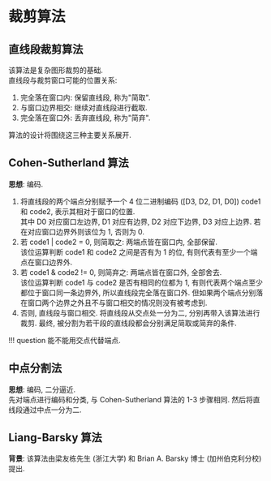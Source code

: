 # 裁剪算法

## 直线段裁剪算法

该算法是复杂图形裁剪的基础.  
直线段与裁剪窗口可能的位置关系:

1. 完全落在窗口内: 保留直线段, 称为"简取".
2. 与窗口边界相交: 继续对直线段进行截取.
3. 完全落在窗口外: 丢弃直线段, 称为"简弃".

算法的设计将围绕这三种主要关系展开.

## Cohen-Sutherland 算法

**思想**: 编码.  

1. 将直线段的两个端点分别赋予一个 4 位二进制编码 ([D3, D2, D1, D0]) code1 和 code2, 表示其相对于窗口的位置.  
   其中 D0 对应窗口左边界, D1 对应有边界, D2 对应下边界, D3 对应上边界. 若在对应窗口边界外则该位为 1, 否则为 0.
2. 若 code1 | code2 = 0, 则简取之: 两端点皆在窗口内, 全部保留.  
   该位运算判断 code1 和 code2 之间是否有为 1 的位, 有则代表有至少一个端点在窗口边界外.
3. 若 code1 & code2 != 0, 则简弃之: 两端点皆在窗口外, 全部舍去.  
   该位运算判断 code1 与 code2 是否有相同的位都为 1, 有则代表两个端点至少都位于窗口同一条边界外, 所以直线段完全落在窗口外. 但如果两个端点分别落在窗口两个边界之外且不与窗口相交的情况则没有被考虑到.
4. 否则, 直线段与窗口相交. 将直线段从交点处一分为二, 分别再带入该算法进行裁剪.
   最终, 被分割为若干段的直线段都会分别满足简取或简弃的条件.

!!! question
    能不能用交点代替端点.  

## 中点分割法

**思想**: 编码, 二分逼近.  
先对端点进行编码和分类, 与 Cohen-Sutherland 算法的 1-3 步骤相同. 然后将直线段通过中点一分为二.

## Liang-Barsky 算法

**背景**: 该算法由梁友栋先生 (浙江大学) 和 Brian A. Barsky 博士 (加州伯克利分校) 提出.  
